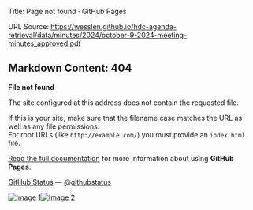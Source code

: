 Title: Page not found · GitHub Pages

URL Source: https://wesslen.github.io/hdc-agenda-retrieval/data/minutes/2024/october-9-2024-meeting-minutes_approved.pdf

Markdown Content:
404
---

**File not found**

The site configured at this address does not contain the requested file.

If this is your site, make sure that the filename case matches the URL as well as any file permissions.  
For root URLs (like `http://example.com/`) you must provide an `index.html` file.

[Read the full documentation](https://help.github.com/pages/) for more information about using **GitHub Pages**.

[GitHub Status](https://githubstatus.com/) — [@githubstatus](https://twitter.com/githubstatus)

[![Image 1](blob:https://wesslen.github.io/6691b6771aee6d71f28885ba1e6cb58e)](https://wesslen.github.io/)[![Image 2](blob:https://wesslen.github.io/a718d401a153f4ec3816bbbebdadb6c4)](https://wesslen.github.io/)
